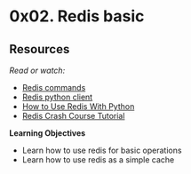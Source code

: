 # 0x02. Redis basic

## Resources
*Read or watch:*

* [Redis commands](https://redis.io/commands/)
* [Redis python client](https://redis-py.readthedocs.io/en/stable/)
* [How to Use Redis With Python](https://realpython.com/python-redis/)
* [Redis Crash Course Tutorial](https://www.youtube.com/watch?v=OqCK95AS-YE)

**Learning Objectives**

- Learn how to use redis for basic operations
- Learn how to use redis as a simple cache
